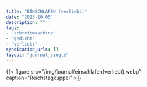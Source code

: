 ```yaml
---
title: "EINSCHLAFEN (verliebt)"
date: "2023-10-05"
description: ""
tags:
- "schreibmaschine"
- "gedicht"
- "verliebt"
syndication_urls: []
layout: "journal_single"
---
```

{{< figure src="/img/journal/einschlafen(verliebt).webp" caption="Reichstagkuppel" >}}